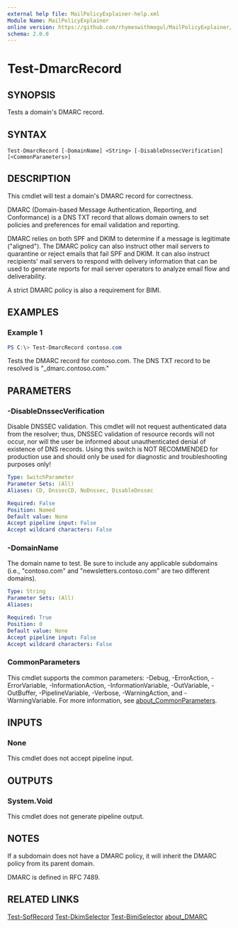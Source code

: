 ```yaml
---
external help file: MailPolicyExplainer-help.xml
Module Name: MailPolicyExplainer
online version: https://github.com/rhymeswithmogul/MailPolicyExplainer/blob/main/man/en-US/Test-DmarcRecord.md
schema: 2.0.0
---
```


# Test-DmarcRecord

## SYNOPSIS
Tests a domain's DMARC record.

## SYNTAX

```
Test-DmarcRecord [-DomainName] <String> [-DisableDnssecVerification] [<CommonParameters>]
```

## DESCRIPTION
This cmdlet will test a domain's DMARC record for correctness.

DMARC (Domain-based Message Authentication, Reporting, and Conformance) is a DNS TXT record that allows domain owners to set policies and preferences for email validation and reporting.

DMARC relies on both SPF and DKIM to determine if a message is legitimate ("aligned").  The DMARC policy can also instruct other mail servers to quarantine or reject emails that fail SPF and DKIM.  It can also instruct recipients' mail servers to respond with delivery information that can be used to generate reports for mail server operators to analyze email flow and deliverability.

A strict DMARC policy is also a requirement for BIMI.

## EXAMPLES

### Example 1
```powershell
PS C:\> Test-DmarcRecord contoso.com
```

Tests the DMARC record for contoso.com.  The DNS TXT record to be resolved is "_dmarc.contoso.com."

## PARAMETERS

### -DisableDnssecVerification
Disable DNSSEC validation.  This cmdlet will not request authenticated data from the resolver;  thus, DNSSEC validation of resource records will not occur, nor will the user be informed about unauthenticated denial of existence of DNS records.  Using this switch is NOT RECOMMENDED for production use and should only be used for diagnostic and troubleshooting purposes only!

```yaml
Type: SwitchParameter
Parameter Sets: (All)
Aliases: CD, DnssecCD, NoDnssec, DisableDnssec

Required: False
Position: Named
Default value: None
Accept pipeline input: False
Accept wildcard characters: False
```

### -DomainName
The domain name to test.  Be sure to include any applicable subdomains (i.e., "contoso.com" and "newsletters.contoso.com" are two different domains).

```yaml
Type: String
Parameter Sets: (All)
Aliases:

Required: True
Position: 0
Default value: None
Accept pipeline input: False
Accept wildcard characters: False
```

### CommonParameters
This cmdlet supports the common parameters: -Debug, -ErrorAction, -ErrorVariable, -InformationAction, -InformationVariable, -OutVariable, -OutBuffer, -PipelineVariable, -Verbose, -WarningAction, and -WarningVariable. For more information, see [about_CommonParameters](http://go.microsoft.com/fwlink/?LinkID=113216).

## INPUTS

### None
This cmdlet does not accept pipeline input.

## OUTPUTS

### System.Void
This cmdlet does not generate pipeline output.

## NOTES
If a subdomain does not have a DMARC policy, it will inherit the DMARC policy from its parent domain.

DMARC is defined in RFC 7489.

## RELATED LINKS

[Test-SpfRecord]()
[Test-DkimSelector]()
[Test-BimiSelector]() 
[about_DMARC]()

